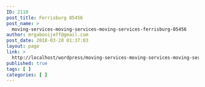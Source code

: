 ```yaml
---
ID: 2110
post_title: Ferrisburg 05456
post_name: >
  moving-services-moving-services-moving-services-ferrisburg-05456
author: mrgabonijeff@gmail.com
post_date: 2018-03-28 01:37:03
layout: page
link: >
  http://localhost/wordpress/moving-services-moving-services-moving-services-ferrisburg-05456/
published: true
tags: [ ]
categories: [ ]
---
```

